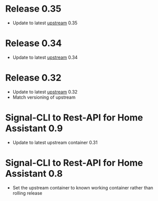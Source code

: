 # Release 0.35
- Update to latest [upstream](https://github.com/bbernhard/signal-cli-rest-api/releases/tag/0.35) 0.35
# Release 0.34
- Update to latest [upstream](https://github.com/bbernhard/signal-cli-rest-api/releases/tag/0.34) 0.34
# Release 0.32
- Update to latest [upstream](https://github.com/bbernhard/signal-cli-rest-api/releases/tag/0.32) 0.32
- Match versioning of upstream
# Signal-CLI to Rest-API for Home Assistant 0.9
- Update to latest upstream container 0.31
# Signal-CLI to Rest-API for Home Assistant 0.8
- Set the upstream container to known working container rather than rolling release
